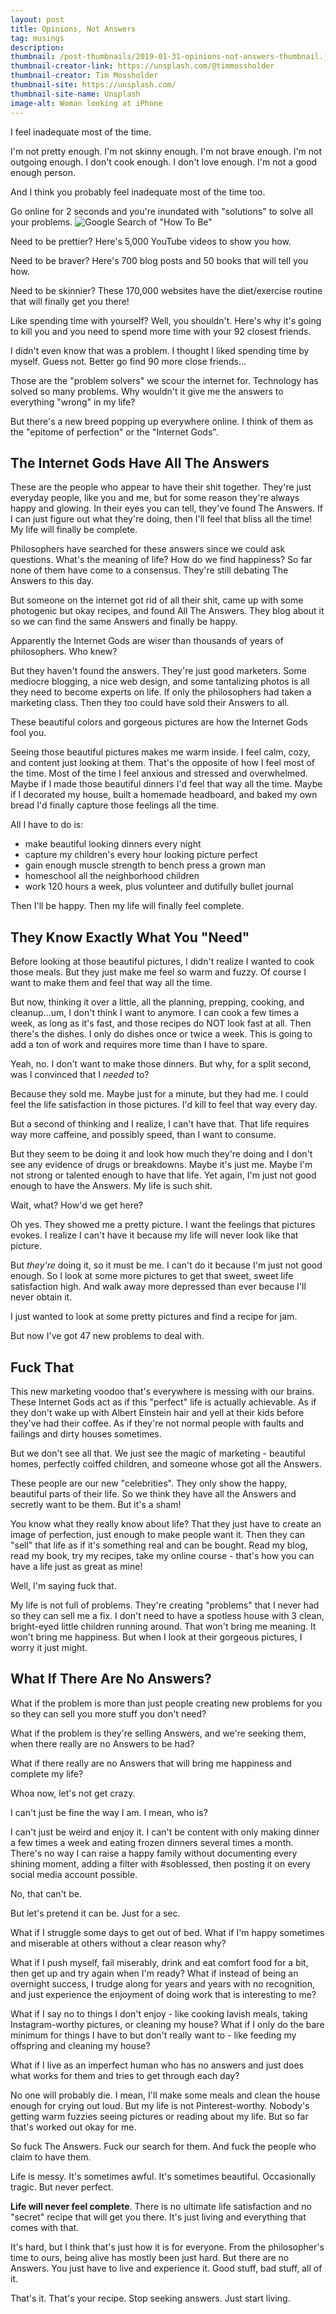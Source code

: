 ```yaml
---
layout: post
title: Opinions, Not Answers
tag: musings
description: 
thumbnail: /post-thumbnails/2019-01-31-opinions-not-answers-thumbnail.jpg
thumbnail-creator-link: https://unsplash.com/@timmossholder
thumbnail-creator: Tim Mossholder
thumbnail-site: https://unsplash.com/
thumbnail-site-name: Unsplash
image-alt: Woman looking at iPhone
---
```


I feel inadequate most of the time.

I'm not pretty enough. I'm not skinny enough. I'm not brave enough. I'm not outgoing enough. I don't cook enough. I don't love enough. I'm not a good enough person.

And I think you probably feel inadequate most of the time too.

<!--more-->

Go online for 2 seconds and you're inundated with "solutions" to solve all your problems. 
![Google Search of "How To Be"](/assets/images/how-to-be-search.png)

Need to be prettier? Here's 5,000 YouTube videos to show you how.

Need to be braver? Here's 700 blog posts and 50 books that will tell you how.

Need to be skinnier? These 170,000 websites have the diet/exercise routine that will finally get you there!

Like spending time with yourself? Well, you shouldn't. Here's why it's going to kill you and you need to spend more time with your 92 closest friends.

I didn't even know that was a problem. I thought I liked spending time by myself. Guess not. Better go find 90 more close friends...

Those are the "problem solvers" we scour the internet for. Technology has solved so many problems. Why wouldn't it give me the answers to everything "wrong" in my life?

But there's a new breed popping up everywhere online. I think of them as the "epitome of perfection" or the "Internet Gods".

## The Internet Gods Have All The Answers
These are the people who appear to have their shit together. They're just everyday people, like you and me, but for some reason they're always happy and glowing. In their eyes you can tell, they've found The Answers. If I can just figure out what they're doing, then I'll feel that bliss all the time! My life will finally be complete.

Philosophers have searched for these answers since we could ask questions. What's the meaning of life? How do we find happiness? So far none of them have come to a consensus. They're still debating The Answers to this day.

But someone on the internet got rid of all their shit, came up with some photogenic but okay recipes, and found All The Answers. They blog about it so we can find the same Answers and finally be happy. 

Apparently the Internet Gods are wiser than thousands of years of philosophers. Who knew?

But they haven't found the answers. They're just good marketers. Some mediocre blogging, a nice web design, and some tantalizing photos is all they need to become experts on life. If only the philosophers had taken a marketing class. Then they too could have sold their Answers to all.

These beautiful colors and gorgeous pictures are how the Internet Gods fool you. 

Seeing those beautiful pictures makes me warm inside. I feel calm, cozy, and content just looking at them. That's the opposite of how I feel most of the time. Most of the time I feel anxious and stressed and overwhelmed. Maybe if I made those beautiful dinners I'd feel that way all the time. Maybe if I decorated my house, built a homemade headboard, and baked my own bread I'd finally capture those feelings all the time.

All I have to do is:

- make beautiful looking dinners every night
- capture my children's every hour looking picture perfect
- gain enough muscle strength to bench press a grown man
- homeschool all the neighborhood children
- work 120 hours a week, plus volunteer and dutifully bullet journal

Then I'll be happy. Then my life will finally feel complete.

## They Know Exactly What You "Need"
Before looking at those beautiful pictures, I didn't realize I wanted to cook those meals. But they just make me feel so warm and fuzzy. Of course I want to make them and feel that way all the time.

But now, thinking it over a little, all the planning, prepping, cooking, and cleanup...um, I don't think I want to anymore. I can cook a few times a week, as long as it's fast, and those recipes do NOT look fast at all. Then there's the dishes. I only do dishes once or twice a week. This is going to add a ton of work and requires more time than I have to spare.

Yeah, no. I don't want to make those dinners. But why, for a split second, was I convinced that I *needed* to?

Because they sold me. Maybe just for a minute, but they had me. I could feel the life satisfaction in those pictures. I'd kill to feel that way every day. 

But a second of thinking and I realize, I can't have that. That life requires way more caffeine, and possibly speed, than I want to consume. 

But they seem to be doing it and look how much they're doing and I don't see any evidence of drugs or breakdowns. Maybe it's just me. Maybe I'm not strong or talented enough to have that life. Yet again, I'm just not good enough to have the Answers. My life is such shit.

Wait, what? How'd we get here?

Oh yes. They showed me a pretty picture. I want the feelings that pictures evokes. I realize I can't have it because my life will never look like that picture. 

But *they're* doing it, so it must be me. I can't do it because I'm just not good enough. So I look at some more pictures to get that sweet, sweet life satisfaction high. And walk away more depressed than ever because I'll never obtain it.

I just wanted to look at some pretty pictures and find a recipe for jam. 

But now I've got 47 new problems to deal with.

## Fuck That

This new marketing voodoo that's everywhere is messing with our brains. These Internet Gods act as if this "perfect" life is actually achievable. As if they don't wake up with Albert Einstein hair and yell at their kids before they've had their coffee. As if they're not normal people with faults and failings and dirty houses sometimes. 

But we don't see all that. We just see the magic of marketing - beautiful homes, perfectly coiffed children, and someone whose got all the Answers.

These people are our new "celebrities". They only show the happy, beautiful parts of their life. So we think they have all the Answers and secretly want to be them. But it's a sham!

You know what they really know about life? That they just have to create an image of perfection, just enough to make people want it. Then they can "sell" that life as if it's something real and can be bought. Read my blog, read my book, try my recipes, take my online course - that's how you can have a life just as great as mine!

Well, I'm saying fuck that. 

My life is not full of problems. They're creating "problems" that I never had so they can sell me a fix. I don't need to have a spotless house with 3 clean, bright-eyed little children running around. That won't bring me meaning. It won't bring me happiness. But when I look at their gorgeous pictures, I worry it just might. 

## What If There Are No Answers?
What if the problem is more than just people creating new problems for you so they can sell you more stuff you don't need? 

What if the problem is they're selling Answers, and we're seeking them, when there really are no Answers to be had?

What if there really are no Answers that will bring me happiness and complete my life?

Whoa now, let's not get crazy.

I can't just be fine the way I am. I mean, who is?

I can't just be weird and enjoy it. I can't be content with only making dinner a few times a week and eating frozen dinners several times a month. There's no way I can raise a happy family without documenting every shining moment, adding a filter with #soblessed, then posting it on every social media account possible.

No, that can't be.

But let's pretend it can be. Just for a sec.

What if I struggle some days to get out of bed. What if I'm happy sometimes and miserable at others without a clear reason why? 

What if I push myself, fail miserably, drink and eat comfort food for a bit, then get up and try again when I'm ready? What if instead of being an overnight success, I trudge along for years and years with no recognition, and just experience the enjoyment of doing work that is interesting to me? 

What if I say no to things I don't enjoy - like cooking lavish meals, taking Instagram-worthy pictures, or cleaning my house? What if I only do the bare minimum for things I have to but don't really want to - like feeding my offspring and cleaning my house? 

What if I live as an imperfect human who has no answers and just does what works for them and tries to get through each day?

No one will probably die. I mean, I'll make some meals and clean the house enough for crying out loud. But my life is not Pinterest-worthy. Nobody's getting warm fuzzies seeing pictures or reading about my life. But so far that's worked out okay for me.

So fuck The Answers. Fuck our search for them. And fuck the people who claim to have them. 

Life is messy. It's sometimes awful. It's sometimes beautiful. Occasionally tragic. But never perfect. 

**Life will never feel complete**. There is no ultimate life satisfaction and no "secret" recipe that will get you there. It's just living and everything that comes with that.

It's hard, but I think that's just how it is for everyone. From the philosopher's time to ours, being alive has mostly been just hard. But there are no Answers. You just have to live and experience it. Good stuff, bad stuff, all of it.

That's it. That's your recipe. Stop seeking answers. Just start living.
